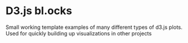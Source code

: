 # D3.js bl.ocks

Small working template examples of many different types of d3.js plots. Used for quickly building up visualizations in other projects
